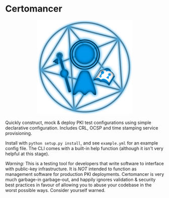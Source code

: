 # Certomancer

<p align="center">
  <img width="300" height="300" src="images/certomancer.svg">
</p>


Quickly construct, mock & deploy PKI test configurations using simple declarative configuration. Includes CRL, OCSP and time stamping service provisioning.

Install with `python setup.py install`, and see `example.yml` for an example config file. The CLI comes with a built-in help function (although it isn't very helpful at this stage).


*Warning:*  This is a testing tool for developers that write software to interface with public-key infrastructure. It is *NOT* intended to function as management software for production PKI deployments. Certomancer is very much garbage-in garbage-out, and happily ignores validation & security best practices in favour of allowing you to abuse your codebase in the worst possible ways. Consider yourself warned.
